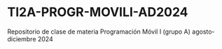# TI2A-PROGR-MOVILI-AD2024
Repositorio de clase de materia Programación Móvil I (grupo A)  agosto-diciembre 2024
